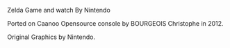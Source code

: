 Zelda Game and watch By Nintendo

Ported on Caanoo Opensource console by BOURGEOIS Christophe in 2012.

Original Graphics by Nintendo.

